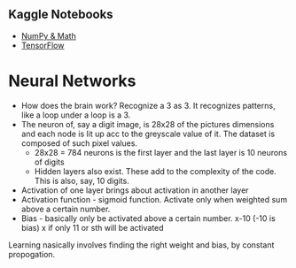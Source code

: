## Kaggle Notebooks
- [NumPy & Math](https://www.kaggle.com/code/whatharini/neural-network-with-math)
- [TensorFlow](https://www.kaggle.com/code/whatharini/neural-network-with-tensorflow)
  
# Neural Networks
- How does the brain work? Recognize a 3 as 3. It recognizes patterns, like a loop under a loop is a 3.
- The neuron of, say a digit image, is 28x28 of the pictures dimensions and each node is lit up acc to the greyscale value of it. The dataset is composed of such pixel values.
    - 28x28 = 784 neurons is the first layer and the last layer is 10 neurons of digits
    - Hidden layers also exist. These add to the complexity of the code. This is also, say, 10 digits.
- Activation of one layer brings about activation in another layer
- Activation function - sigmoid function. Activate only when weighted sum above a certain number. 
- Bias - basically only be activated above a certain number.  x-10 (-10 is bias) x if only 11 or sth will be activated

Learning nasically involves finding the right weight and bias, by constant propogation.

